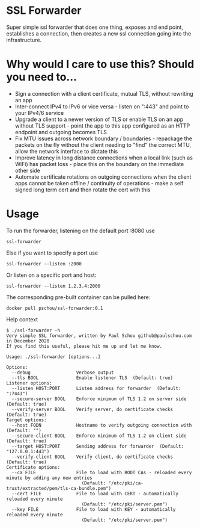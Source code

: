 # SSL Forwarder
Super simple ssl forwarder that does one thing, exposes and end point, establishes a connection, then creates a new ssl connection going into the infrastructure.

# Why would I care to use this?  Should you need to...
* Sign a connection with a client certificate, mutual TLS, without rewriting an app
* Inter-connect IPv4 to IPv6 or vice versa - listen on ":443" and point to your IPv4/6 service
* Upgrade a client to a newer version of TLS or enable TLS on an app without TLS support - point the app to this app configured as an HTTP endpoint and outgoing becomes TLS
* Fix MTU issues across network boundary / boundaries - repackage the packets on the fly without the client needing to "find" the correct MTU, allow the network interface to dictate this
* Improve latency in long distance connections when a local link (such as WiFi) has packet loss - place this on the boundary on the immediate other side
* Automate certificate rotations on outgoing connections when the client apps cannot be taken offline / continuity of operations - make a self signed long term cert and then rotate the cert with this

# Usage
To run the forwarder, listening on the default port :8080 use
```
ssl-forwarder
```

Else if you want to specify a port use
```
ssl-forwarder --listen :2000
```

Or listen on a specific port and host:
```
ssl-forwarder --listen 1.2.3.4:2000
```

The corresponding pre-built container can be pulled here:
```
docker pull pschou/ssl-forwarder:0.1
```

Help context
```
$ ./ssl-forwarder -h
Very simple SSL forwarder, written by Paul Schou github@paulschou.com in December 2020
If you find this useful, please hit me up and let me know.

Usage: ./ssl-forwarder [options...]

Options:
  --debug                 Verbose output
  --tls BOOL              Enable listener TLS  (Default: true)
Listener options:
  --listen HOST:PORT      Listen address for forwarder  (Default: ":7443")
  --secure-server BOOL    Enforce minimum of TLS 1.2 on server side  (Default: true)
  --verify-server BOOL    Verify server, do certificate checks  (Default: true)
Target options:
  --host FQDN             Hostname to verify outgoing connection with  (Default: "")
  --secure-client BOOL    Enforce minimum of TLS 1.2 on client side  (Default: true)
  --target HOST:PORT      Sending address for forwarder  (Default: "127.0.0.1:443")
  --verify-client BOOL    Verify client, do certificate checks  (Default: true)
Certificate options:
  --ca FILE               File to load with ROOT CAs - reloaded every minute by adding any new entries
                            (Default: "/etc/pki/ca-trust/extracted/pem/tls-ca-bundle.pem")
  --cert FILE             File to load with CERT - automatically reloaded every minute
                            (Default: "/etc/pki/server.pem")
  --key FILE              File to load with KEY - automatically reloaded every minute
                            (Default: "/etc/pki/server.pem")
```
